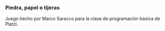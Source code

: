 ### Piedra, papel o tijeras
Juego hecho por Marco Saracco para la clase de programación basica de Platzi.

